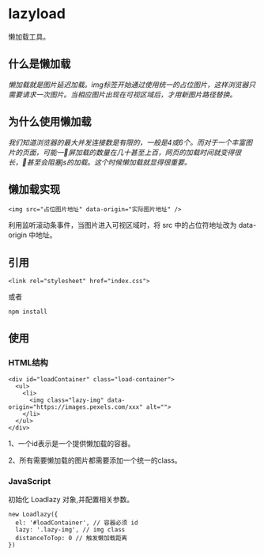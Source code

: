 # lazyload

懒加载工具。

什么是懒加载
-------------

*懒加载就是图片延迟加载。img标签开始通过使用统一的占位图片，这样浏览器只需要请求一次图片。当相应图片出现在可视区域后，才用新图片路径替换。*


为什么使用懒加载
-------------

*我们知道浏览器的最大并发连接数是有限的，一般是4或6个。而对于一个丰富图片的页面，可能一屏加载的数量在几十甚至上百，网页的加载时间就变得很长，甚至会阻塞js的加载。这个时候懒加载就显得很重要。*

懒加载实现
-------------

    <img src="占位图片地址" data-origin="实际图片地址" />


利用监听滚动条事件，当图片进入可视区域时，将 src 中的占位符地址改为 data-origin 中地址。

引用
-------------

    <link rel="stylesheet" href="index.css">

或者

    npm install

使用
-------------

### HTML结构

    <div id="loadContainer" class="load-container">
      <ul>
        <li>
          <img class="lazy-img" data-origin="https://images.pexels.com/xxx" alt="">
        </li>
      </ul>
    </div>

1、一个id表示是一个提供懒加载的容器。

2、所有需要懒加载的图片都需要添加一个统一的class。

### JavaScript

初始化 Loadlazy 对象,并配置相关参数。

    new Loadlazy({
      el: '#loadContainer', // 容器必须 id
      lazy: '.lazy-img', // img class
      distanceToTop: 0 // 触发懒加载距离
    })

